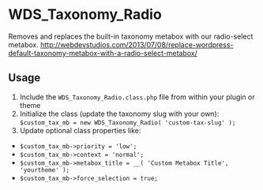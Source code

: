 WDS_Taxonomy_Radio
==================

Removes and replaces the built-in taxonomy metabox with our radio-select metabox. http://webdevstudios.com/2013/07/08/replace-wordpress-default-taxonomy-metabox-with-a-radio-select-metabox/

Usage
------------

1. Include the `WDS_Taxonomy_Radio.class.php` file from within your plugin or theme
2. Initialize the class (update the taxonomy slug with your own): `$custom_tax_mb = new WDS_Taxonomy_Radio( 'custom-tax-slug' );`
3. Update optional class properties like:
  * `$custom_tax_mb->priority = 'low';`
  * `$custom_tax_mb->context = 'normal';`
  * `$custom_tax_mb->metabox_title = __( 'Custom Metabox Title', 'yourtheme' );`
  * `$custom_tax_mb->force_selection = true;`
